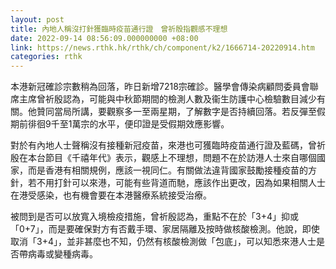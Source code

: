 ```yaml
---
layout: post
title: 內地人稱沒打針獲臨時疫苗通行證　曾祈殷指觀感不理想
date: 2022-09-14 08:56:09.000000000 +08:00
link: https://news.rthk.hk/rthk/ch/component/k2/1666714-20220914.htm
categories: rthk
---
```


本港新冠確診宗數稍為回落，昨日新增7218宗確診。醫學會傳染病顧問委員會聯席主席曾祈殷認為，可能與中秋節期間的檢測人數及衞生防護中心檢驗數目減少有關。他贊同當局所講，要觀察多一至兩星期，了解數字是否持續回落。若反彈至假期前徘徊9千至1萬宗的水平，便印證是受假期效應影響。

對於有內地人士聲稱沒有接種新冠疫苗，來港也可獲臨時疫苗通行證及藍碼，曾祈殷在本台節目《千禧年代》表示，觀感上不理想，問題不在於訪港人士來自哪個國家，而是香港有相關規例，應該一視同仁。有關做法違背國家鼓勵接種疫苗的方針，若不用打針可以來港，可能有些背道而馳，應該作出更改，因為如果相關人士在港受感染，也有機會要在本港醫療系統接受治療。

被問到是否可以放寬入境檢疫措施，曾祈殷認為，重點不在於「3+4」抑或「0+7」，而是要確保對方有否戴手環、家居隔離及按時做核酸檢測。他說，即使取消「3+4」，並非甚麼也不知，仍然有核酸檢測做「包底」，可以知悉來港人士是否帶病毒或變種病毒。
